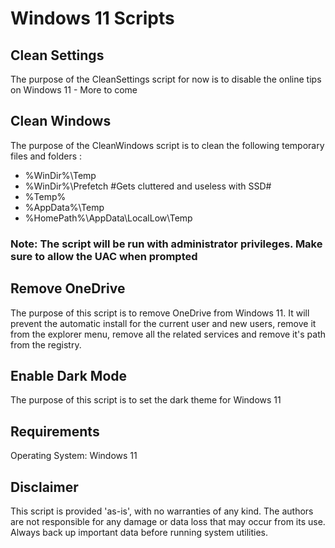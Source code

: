 <h1>Windows 11 Scripts</h1>

<h2>Clean Settings</h2>
	<p> The purpose of the CleanSettings script for now is to disable the online tips on Windows 11 - More to come </p>
	
<h2>Clean Windows</h2>
	<p> The purpose of the CleanWindows script is to clean the following temporary files and folders : </p>
	<ul>
		<li>%WinDir%\Temp </li>
		<li>%WinDir%\Prefetch #Gets cluttered and useless with SSD# </li>
		<li>%Temp% </li>
		<li>%AppData%\Temp </li>
		<li>%HomePath%\AppData\LocalLow\Temp </li>
	</ul>
	
<h3>Note: The script will be run with administrator privileges. Make sure to allow the UAC when prompted</h3>
	
<h2>Remove OneDrive</h2>
	<p>The purpose of this script is to remove OneDrive from Windows 11. It will prevent the automatic install for the current user and new users, remove it from the explorer menu, remove all the related services and remove it's path from the registry. </p>
	
<h2>Enable Dark Mode</h2>
	<p>The purpose of this script is to set the dark theme for Windows 11 </p>

<h2>Requirements</h2>
	<p>Operating System: Windows 11</p>
 
<h2>Disclaimer</h2>
    <p>This script is provided 'as-is', with no warranties of any kind. The authors are not responsible for any damage or data loss that may occur from its use. Always back up important data before running system utilities.</p>
